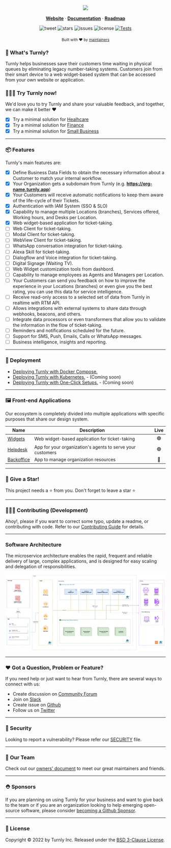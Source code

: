 <div align="center">
  <p align="center">
    <a href="https://turnly.app" target="_blank" rel="noopener">
      <img src="https://raw.githubusercontent.com/turnly/turnly/develop/docs/assets/github-showcase.png" />
    </a>
  </p>

  <p align="center">
    <a href="https://turnly.app"><strong>Website</strong></a> ·
    <a href="https://docs.turnly.app"><strong>Documentation</strong></a> ·
    <a href="https://github.com/orgs/turnly/projects/2"><strong>Roadmap</strong></a>
    <br />
  </p>

  ![tweet](https://img.shields.io/twitter/url?style=social&url=https%3A%2F%2Ftwitter.com%2Fturnlyapp)
  ![stars](https://img.shields.io/github/stars/turnly/turnly)
  ![issues](https://img.shields.io/github/issues/turnly/turnly)
  ![license](https://img.shields.io/github/license/turnly/turnly)
  [![Tests](https://github.com/turnly/turnly/actions/workflows/global-continuous-integration-tests.yml/badge.svg)](https://github.com/turnly/turnly/actions)

  <p>
    <sub>
      Built with ❤︎ by
      <a href="/OWNERS.md">
        maintainers
      </a>
    </sub>
  </p>
</div>

### 📖 What's Turnly?

Turnly helps businesses save their customers time waiting in physical queues by eliminating
legacy number-taking systems. Customers join from their smart device to a web widget-based system
that can be accessed from your own website or application.

### 🧑🏻‍🚒 Try Turnly now!
 
We'd love you to try Turnly and share your valuable feedback, and together, we can make it better ❤️

* [x] Try a minimal solution for [Healhcare](https://healthcare.turnly.app)
* [x] Try a minimal solution for [Finance](https://finance.turnly.app)
* [x] Try a minimal solution for [Small Business](https://small-business.turnly.app)

___

### 📦 Features

Turnly's main features are:
	
* [x] Define Business Data Fields to obtain the necessary information about a Customer to match your internal workflow.
* [x] Your Organization gets a subdomain from Turnly (e.g. **https://org-name.turnly.app**)
* [x] Your Customers will receive automatic notifications to keep them aware of the life-cycle of their Tickets.
* [x] Authentication with IAM System (SSO & SLO)
* [x] Capability to manage multiple Locations (branches), Services offered, Working hours, and Desks per Location.
* [x] Web widget-based application for ticket-taking.
* [ ] Web Client for ticket-taking.
* [ ] Modal Client for ticket-taking.
* [ ] WebView Client for ticket-taking.
* [ ] WhatsApp conversation integration for ticket-taking.
* [ ] Alexa Skill for ticket-taking.
* [ ] Dialogflow and Voice integration for ticket-taking.
* [ ] Digital Signage (Waiting TV).
* [ ] Web Widget customization tools from dashbord.
* [ ] Capability to manage employees as Agents and Managers per Location.
* [ ] Your Customers can send you feedback on how to improve the experience in your Locations (branches)
or even give you the best rating, you can use this data for service intelligence.
* [ ] Receive read-only access to a selected set of data from Turnly in realtime with RTM API.
* [ ] Allows integrations with external systems to share data through webhooks, beacons, and others.
* [ ] Integrate data processors or even transformers that allow you to validate the information in the flow of ticket-taking.
* [ ] Reminders and notifications scheduled for the future.
* [ ] Support for SMS, Push, Emails, Calls or WhatsApp messages.
* [ ] Business intelligence, insights and reporting.

___

### 🎯 Deployment

- [Deploying Turnly with Docker Compose.](https://github.com/turnly/ops-compose)
- [Deploying Turnly with Kubernetes.](https://github.com/turnly/ops-kubernetes) - (Coming soon)
- [Deploying Turnly with One-Click Setups.](https://github.com/turnly/ops-one-click) - (Coming soon)

___

### 🖼️ Front-end Applications

Our ecosystem is completely divided into multiple applications with specific purposes that share our design system.

| Name                                               | Description                                                          | Live |
| -------------------------------------------------- | -------------------------------------------------------------------- |:----:|
| [Widgets](https://github.com/turnly/widgets)       | Web widget-based application for ticket-taking                       | 🟢   |
| [Helpdesk](https://github.com/turnly/helpdesk)     | App for your organization's agents to serve your customers           | 🟢   |
| [Backoffice](https://github.com/turnly/backoffice) | App to manage organization resources                                 | 🔴   |

___

### 🙏 Give a Star!

This project needs a ⭐️ from you. Don't forget to leave a star ⭐️

___

### 🧑🏻‍🚒 Contributing (Development)

Ahoy!, please if you want to correct some typo, update a readme, or contributing with code. Refer to our [Contributing Guide](/CONTRIBUTING.md) for details.

___

### Software Architecture

The microservice architecture enables the rapid, frequent and reliable delivery of large,
complex applications, and is designed for easy scaling and delegation of responsibilities.

![high-level-architecture](/docs/diagrams/high-level-architecture.png)

___

### ❤️ Got a Question, Problem or Feature?

If you need help or just want to hear from Turnly, there are several ways to connect with us:

- Create discussion on [Community Forum](https://github.com/turnly/turnly/discussions)
- Join on [Slack](https://join.slack.com/t/turnly/shared_invite/zt-1de1x0z68-w_tWv50tUaSnYJW8C1lWIw)
- Create issue on [Github](https://github.com/turnly/turnly/issues)
- Follow us on [Twitter](https://twitter.com/turnlyapp)

___

### 🔐 Security

Looking to report a vulnerability? Please refer our [SECURITY](/SECURITY.md) file.

___

### 🦦 Our Team

Check out our [owners' document](/OWNERS.md) to meet our great maintainers and friends.

___

### ⛑️ Sponsors

If you are planning on using Turnly for your business and want to give back to the
team or if you are an organization looking to help emerging open-source
software, please consider [becoming a Github Sponsor](https://github.com/sponsors/efraa).

___

### 📜 License

Copyright © 2022 by Turnly Inc. Released under the [BSD 3-Clause License](/LICENSE).
